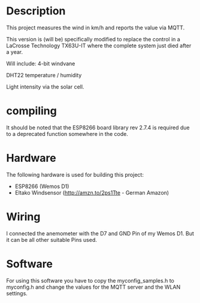 # Description
This project measures the wind in km/h and reports the value via MQTT.

This version is (will be) specifically modified to replace the control
in a LaCrosse Technology TX63U-IT where the complete system just died
after a year.

Will include: 4-bit windvane

DHT22 temperature / humidity

Light intensity via the solar cell.

# compiling
It should be noted that the ESP8266 board library rev 2.7.4 is required
due to a deprecated function somewhere in the code.

# Hardware
The following hardware is used for building this project:
* ESP8266 (Wemos D1)
* Eltako Windsensor (http://amzn.to/2ps1Tte - German Amazon)

# Wiring
I connected the anemometer with the D7 and GND Pin of my Wemos D1. But it can be all other suitable Pins used.

# Software
For using this software you have to copy the myconfig_samples.h to myconfig.h and change the values for the MQTT server and the WLAN settings.
